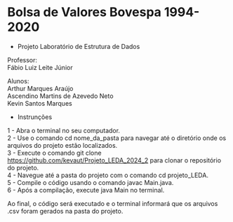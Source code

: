 # Bolsa de Valores Bovespa 1994-2020

- Projeto Laboratório de Estrutura de Dados

Professor:<br/>
Fábio Luiz Leite Júnior

Alunos:<br/> 
Arthur Marques Araújo<br/>
Ascendino Martins de Azevedo Neto<br/>
Kevin Santos Marques


- Instrunções

1 - Abra o terminal no seu computador. <br/>
2 - Use o comando cd nome_da_pasta para navegar até o diretório onde os arquivos do projeto estão localizados.<br/>
3 - Execute o comando git clone https://github.com/kevaut/Projeto_LEDA_2024_2 para clonar o repositório do projeto.<br/>
4 - Navegue até a pasta do projeto com o comando cd projeto_LEDA.<br/>
5 - Compile o código usando o comando javac Main.java.<br/>
6 - Após a compilação, execute java Main no terminal.<br/>

Ao final, o código será executado e o terminal informará que os arquivos .csv foram gerados na pasta do projeto.

